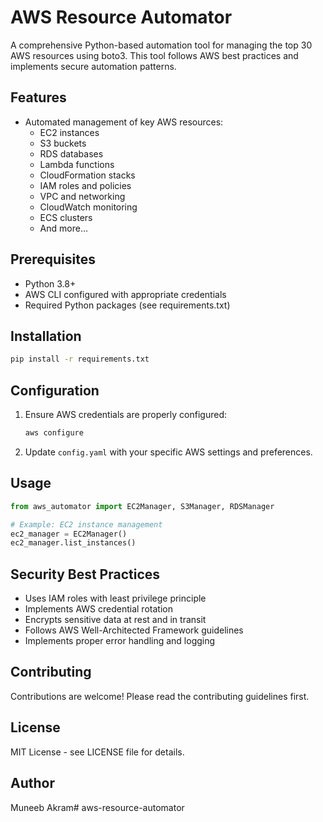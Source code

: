 # AWS Resource Automator

A comprehensive Python-based automation tool for managing the top 30 AWS resources using boto3. This tool follows AWS best practices and implements secure automation patterns.

## Features

- Automated management of key AWS resources:
  - EC2 instances
  - S3 buckets
  - RDS databases
  - Lambda functions
  - CloudFormation stacks
  - IAM roles and policies
  - VPC and networking
  - CloudWatch monitoring
  - ECS clusters
  - And more...

## Prerequisites

- Python 3.8+
- AWS CLI configured with appropriate credentials
- Required Python packages (see requirements.txt)

## Installation

```bash
pip install -r requirements.txt
```

## Configuration

1. Ensure AWS credentials are properly configured:
   ```bash
   aws configure
   ```

2. Update `config.yaml` with your specific AWS settings and preferences.

## Usage

```python
from aws_automator import EC2Manager, S3Manager, RDSManager

# Example: EC2 instance management
ec2_manager = EC2Manager()
ec2_manager.list_instances()
```

## Security Best Practices

- Uses IAM roles with least privilege principle
- Implements AWS credential rotation
- Encrypts sensitive data at rest and in transit
- Follows AWS Well-Architected Framework guidelines
- Implements proper error handling and logging

## Contributing

Contributions are welcome! Please read the contributing guidelines first.

## License

MIT License - see LICENSE file for details.

## Author

Muneeb Akram# aws-resource-automator
